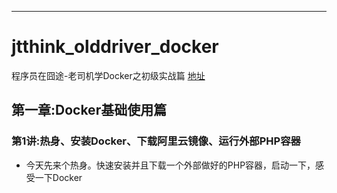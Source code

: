 
-----

# jtthink_olddriver_docker

程序员在囧途-老司机学Docker之初级实战篇 [地址](http://www.jtthink.com/course/54)

## 第一章:Docker基础使用篇

### 第1讲:热身、安装Docker、下载阿里云镜像、运行外部PHP容器
* 今天先来个热身。快速安装并且下载一个外部做好的PHP容器，启动一下，感受一下Docker
